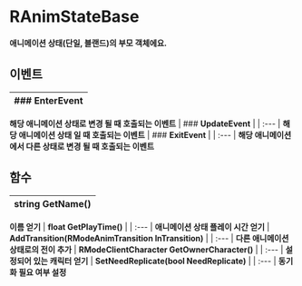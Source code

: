 # **RAnimStateBase**

 **애니메이션 상태(단일, 블랜드)의 부모 객체에요.** 
## **이벤트**

| ### **EnterEvent** |
| :--- |
 **해당 애니메이션 상태로 변경 될 때 호출되는 이벤트** 
| ### **UpdateEvent** |
| :--- |
 **해당 애니메이션 상태 일 때 호출되는 이벤트** 
| ### **ExitEvent** |
| :--- |
 **해당 애니메이션에서 다른 상태로 변경 될 때 호출되는 이벤트** 
## **함수**

| **string GetName()** |
| :--- |
 **이름 얻기** 
| **float GetPlayTime()** |
| :--- |
 **애니메이션 상태 플레이 시간 얻기** 
| **AddTransition(RModeAnimTransition InTransition)** |
| :--- |
 **다른 애니메이션 상태로의 전이 추가** 
| **RModeClientCharacter GetOwnerCharacter()** |
| :--- |
 **설정되어 있는 캐릭터 얻기** 
| **SetNeedReplicate(bool NeedReplicate)** |
| :--- |
 **동기화 필요 여부 설정** 

